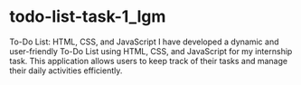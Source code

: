 # todo-list-task-1_lgm
To-Do List: HTML, CSS, and JavaScript  I have developed a dynamic and user-friendly To-Do List using HTML, CSS, and JavaScript for my internship task. This application allows users to keep track of their tasks and manage their daily activities efficiently.
